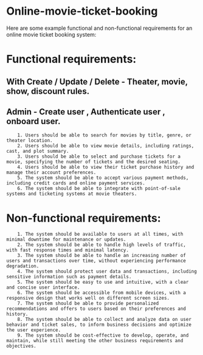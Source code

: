 # Online-movie-ticket-booking

Here are some example functional and non-functional requirements for an online movie ticket booking system:

# Functional requirements: 

## With Create / Update / Delete -  Theater, movie, show, discount rules.
## Admin - Create user , Authenticate user , onboard user.


		1. Users should be able to search for movies by title, genre, or theater location.
		2. Users should be able to view movie details, including ratings, cast, and plot summary.
		3. Users should be able to select and purchase tickets for a movie, specifying the number of tickets and the desired seating.
	    4. Users should be able to view their ticket purchase history and manage their account preferences.
		5. The system should be able to accept various payment methods, including credit cards and online payment services.
		6. The system should be able to integrate with point-of-sale systems and ticketing systems at movie theaters.
  
# Non-functional requirements:

		1. The system should be available to users at all times, with minimal downtime for maintenance or updates.
		2. The system should be able to handle high levels of traffic, with fast response times and minimal latency.
		3. The system should be able to handle an increasing number of users and transactions over time, without experiencing performance degradation.
		4. The system should protect user data and transactions, including sensitive information such as payment details.
		5. The system should be easy to use and intuitive, with a clear and concise user interface.
		6. The system should be accessible from mobile devices, with a responsive design that works well on different screen sizes.
		7. The system should be able to provide personalized recommendations and offers to users based on their preferences and history.
		8. The system should be able to collect and analyze data on user behavior and ticket sales, to inform business decisions and optimize the user experience.
		9. The system should be cost-effective to develop, operate, and maintain, while still meeting the other business requirements and objectives.

